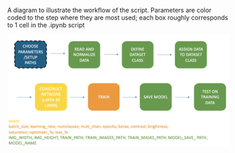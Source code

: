 
A diagram to illustrate the workflow of the script. Parameters are color coded to the step where they are most used; each box roughly corresponds to 1 cell in the .ipynb script

![schematic](https://github.com/smukherjilab/SizeProjectCode/blob/master/DeepLearning/pictures/Screen%20Shot%202020-04-25%20at%206.58.56%20PM.png)
